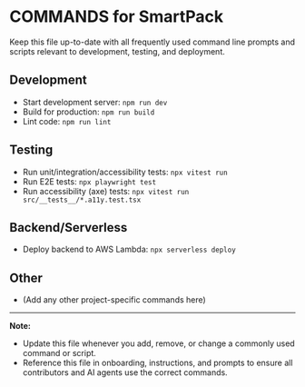 # COMMANDS for SmartPack

Keep this file up-to-date with all frequently used command line prompts and scripts relevant to development, testing, and deployment.

## Development
- Start development server: `npm run dev`
- Build for production: `npm run build`
- Lint code: `npm run lint`

## Testing
- Run unit/integration/accessibility tests: `npx vitest run`
- Run E2E tests: `npx playwright test`
- Run accessibility (axe) tests: `npx vitest run src/__tests__/*.a11y.test.tsx`

## Backend/Serverless
- Deploy backend to AWS Lambda: `npx serverless deploy`

## Other
- (Add any other project-specific commands here)

---

**Note:**
- Update this file whenever you add, remove, or change a commonly used command or script.
- Reference this file in onboarding, instructions, and prompts to ensure all contributors and AI agents use the correct commands.
